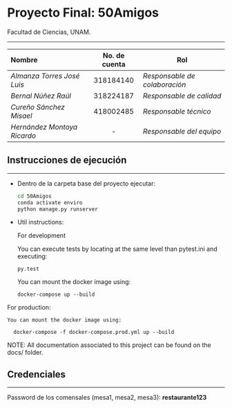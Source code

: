 # Proyecto Final: 50Amigos


Facultad de Ciencias, UNAM.

---

| **Nombre**                  | **No. de cuenta**  | **Rol** |
|:----------------------------|:------------------:|---------|
| *Almanza Torres José Luis*  |     318184140      | *Responsable de colaboración* |
| *Bernal Núñez Raúl*         |     318224187      | *Responsable de calidad* |
| *Cureño Sánchez Misael*     |     418002485      | *Responsable técnico* |
| *Hernández Montoya Ricardo* |         -          | *Responsable del equipo* |


## Instrucciones de ejecución

---

- Dentro de la carpeta base del proyecto ejecutar:

  ```bash
  cd 50Amigos
  conda activate enviro
  python manage.py runserver
  ```



- Util instructions:


  For development
  
    You can execute tests by locating at the same level
    than pytest.ini and executing:
      
      py.test
    
    You can mount the docker image using:

      docker-compose up --build

 For production:
  
    You can mount the docker image using:
    
      docker-compose -f docker-compose.prod.yml up --build
      

  NOTE:
    All documentation associated to this project can be found on the docs/ folder.

## Credenciales

---

Password de los comensales (mesa1, mesa2, mesa3): **restaurante123**
